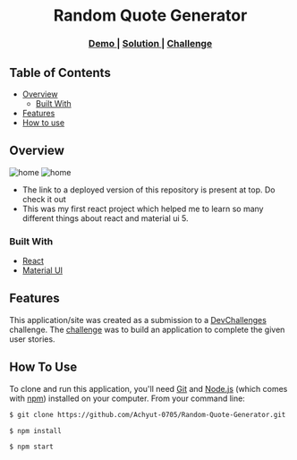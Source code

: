 <!-- Please update value in the {}  -->

<h1 align="center">Random Quote Generator</h1>

<div align="center">
  <h3>
    <a href="https://random-quote-generator720.netlify.app/">
      Demo
    </a>
    <span> | </span>
    <a href="https://devchallenges.io/solutions/IYIlFmLLmpEwYMMi4iJe">
      Solution
    </a>
    <span> | </span>
    <a href="https://devchallenges.io/challenges/8Y3J4ucAMQpSnYTwwWW8">
      Challenge
    </a>
  </h3>
</div>

## Table of Contents

- [Overview](#overview)
  - [Built With](#built-with)
- [Features](#features)
- [How to use](#how-to-use)

## Overview

![home](https://firebasestorage.googleapis.com/v0/b/githubscreenshots.appspot.com/o/Random%20Quote%20Generator%2FScreenshot%201.png?alt=media&token=deee26da-a82e-4f58-9d36-4aa5e9e1c0e6)
![home](https://firebasestorage.googleapis.com/v0/b/githubscreenshots.appspot.com/o/Random%20Quote%20Generator%2FScreenshot%202.png?alt=media&token=c9c28200-afe9-4fc3-ab82-8311e12d3557)

- The link to a deployed version of this repository is present at top. Do check it out
- This was my first react project which helped me to learn so many different things about react and material ui 5.

### Built With

- [React](https://reactjs.org/)
- [Material UI](https://mui.com/)

## Features

This application/site was created as a submission to a [DevChallenges](https://devchallenges.io/challenges) challenge. The [challenge](https://devchallenges.io/challenges/8Y3J4ucAMQpSnYTwwWW8) was to build an application to complete the given user stories.

## How To Use

To clone and run this application, you'll need [Git](https://git-scm.com) and [Node.js](https://nodejs.org/en/download/) (which comes with [npm](http://npmjs.com)) installed on your computer. From your command line:

```bash
$ git clone https://github.com/Achyut-0705/Random-Quote-Generator.git

$ npm install

$ npm start
```
